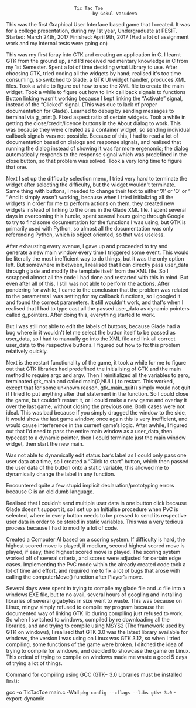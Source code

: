                               ﻿Tic Tac Toe
                                    -by Gokul Vasudeva


This was the first Graphical User Interface based game that I created.
It was for a college presentation, during my 1st year, Undergraduate at PESIT.
Started: March 24th, 2017
Finished: April 9th, 2017  (Had a lot of assignment work and my internal tests were going on)


This was my first foray into GTK and creating an application in C.
I learnt GTK from the ground up, and I’d received rudimentary knowledge in C from my 1st Semester.
Spent a lot of time deciding what Library to use.
After choosing GTK, tried coding all the widgets by hand; realised it's
too time consuming, so switched to Glade, a GTK UI widget handler, produces XML files.
Took a while to figure out how to use the XML file to create the
main widget.
Took a while to figure out how to link call back signals to functions
Button linking wasn't working because I kept linking the “Activate” signal, instead of the
“Clicked” signal. (This was due to lack of proper documentation for Glade).
Learned to debug by sending messages to terminal via g_print().
Fixed aspect ratio of certain widgets.
Took a while in getting the close/credit/licence buttons in the About dialog to work.
This was because they were created as a container widget, so sending individual
callback signals was not possible. Because of this, I had to read a lot of
documentation based on dialogs and response signals, and realised that
running the dialog instead of showing it was far more ergenomic;
the dialog automatically responds to the response signal which was predefined in the close button,
so that problem was solved. Took a very long time to figure that one.


Next I set up the difficulty selection menu, I tried very hard to terminate the
widget after selecting the difficulty, but the widget wouldn't terminate.
Same thing with buttons, I needed to change their text to either ‘X’ or ‘O’ or ‘ ‘
And it simply wasn't working, because when I tried initializing all the widgets
in order for me to perform actions on them, they created new widgets instead of
linking to the ones in the Glade XML file. I spent several days in overcoming
this hurdle, spent several hours going through Google to try to find some
documentation for the functions I was using, but GTK is primarily used with
Python, so almost all the documentation was only referencing Python, which is
object oriented, so that was useless.


After exhausting every avenue, I gave up and proceeded to try and generate
a new main window every time I triggered some event. This would be literally the
most inefficient way to do things, but it was the only option left.
But somewhere in between, I realised that I can directly pass user_data through
glade and modify the template itself from the XML file.
So I scrapped almost all the code I had done and restarted with this in mind.
But even after all of this, I still was not able to perform the actions.
After pondering for awhile, I came to the conclusion that the problem was
related to the parameters I was setting for my callback functions, so I googled
it and found the correct parameters. It still wouldn't work, and that's when I
realised that I had to type cast all the passed user_data as dynamic pointers
called g_pointers. After doing this, everything started to work.


But I was still not able to edit the labels of buttons, because Glade had a bug
where in it wouldn't let me select the button itself to be passed as user_data,
so I had to manually go into the XML file and link all correct user_data to the
respective buttons. I figured out how to fix this problem relatively quickly.


Next is the restart functionality of the game, it took a while for me to figure
out that GTK libraries had predefined the initialising of GTK and the main method
to require argc and argv. Then I reinitialized all the variables to zero, terminated
gtk_main and called main(0,NULL) to restart. This worked, except that for some
unknown reason, gtk_main_quit() simply would not quit if I tried to put anything after that
statement in the function. So I could close the game, but couldn't restart it,
or I could make a new game and overlay it over the last game, without closing the previous one.
Both cases were not ideal.
This was bad because if you simply dragged the window to the side, it would show
the last game window, once again this is very inefficient, and would cause
interference in the current game’s logic. After awhile, I figured out that I'd need
to pass the entire main window as a user_data, then typecast to a dynamic pointer,
then I could terminate just the main window widget, then start the new main.


Was not able to dynamically edit status bar’s label as I could only pass one user data at a time,
so I created a “Click to start” button, which then passed the user data of the button onto a static variable,
this allowed me to dynamically change the label in any function.


Encountered quite a few stupid implicit declaration/prototyping errors because C is an old dumb language.


Realised that I couldn’t send multiple user data in one button click because Glade doesn’t support it,
so I set up an Initialise procedure when PvC is selected,
where in every button needs to be pressed to send its respective user data in order to be stored in static variables.
This was a very tedious process because I had to modify a lot of code.


Created a Computer AI based on a scoring system. If difficulty is hard,
the highest scored move is played, if medium, second highest scored move is played, if easy,
third highest scored move is played. The scoring system worked off of several criteria,
and scores were adjusted for certain edge cases.
Implementing the PvC mode within the already created code took a lot of time and effort,
and required me to fix a lot of bugs that arose with calling the computerMove() function after Player’s move.


Several days were spent in trying to compile my glade file and .c file into a
windows EXE file, but to no avail, several hours of googling and installing
libraries of several gigabytes in size went to waste. This was because on Linux,
mingw simply refused to compile my program because the documented way of linking
GTK lib during compiling just refused to work.
So when I switched to windows, compiled by re downloading all the libraries,
and and trying to compile using MSYS2 (The framework used by GTK on windows),
I realised that GTK 3.0 was the latest library available for windows, the version
I was using on Linux was GTK 3.12, so when I tried compiling, some functions
of the game were broken. I ditched the idea of trying to compile for windows,
and decided to showcase the game on Linux. This ordeal of trying to compile
on windows made me waste a good 5 days of trying a lot of things.


Command for compiling using GCC (GTK+ 3.0 Libraries must be installed first):

gcc -o TicTacToe main.c -Wall `pkg-config --cflags --libs gtk+-3.0` -export-dynamic
